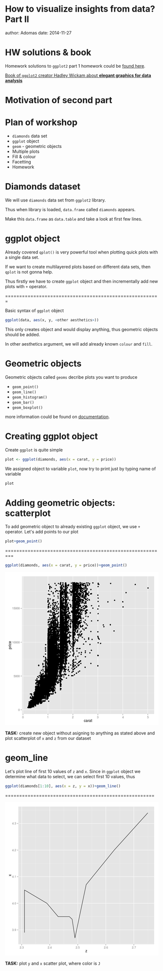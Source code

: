 How to visualize insights from data? Part II
========================================================
author: Adomas
date: 2014-11-27

HW solutions & book
========================================================

Homework solutions to `ggplot2` part 1 homework could be [found here](https://github.com/adomasb/pres-ggplot2-part1/blob/gh-pages/solutions.R). 

[Book of `ggplot2` creator Hadley Wickam about **elegant graphics for data analysis**](http://www.bioinformaticslaboratory.nl/twikidata/pub/Education/ComputinginR/ggplot2-book.pdf)


Motivation of second part
========================================================

Plan of workshop
========================================================

- `diamonds` data set
- `ggplot` object
- `geom` - geometric objects
- Multiple plots
- Fill & colour
- Facetting
- Homework

Diamonds dataset
=======================================================

We will use `diamonds` data set from `ggplot2` library.

Thus when library is loaded, `data.frame` called `diamonds` appears.

Make this `data.frame` as `data.table` and take a look at first few lines.




ggplot object
========================================================

Already covered `qplot()` is very powerful tool when plotting quick plots with a single data set. 

If we want to create multilayered plots based on different data sets, then `qplot` is not gonna help.

Thus firstly we have to create `ggplot` object and then incrementally add new plots with `+` operator.

=======================================================

Basic syntax of `ggplot` object 


```r
ggplot(data, aes(x, y, <other aesthetics>))
```

This only creates object and would display anything, thus geometric objects should be added.

In other aesthetics argument, we will add already known `colour` and `fill`.

Geometric objects
=======================================================

Geometric objects called `geoms` decribe plots you want to produce

- `geom_point()`
- `geom_line()`
- `geom_histogram()`
- `geom_bar()`
- `geom_boxplot()`

more information could be found on [documentation](http://docs.ggplot2.org/current/).

Creating ggplot object
======================================================

Create `ggplot` is quite simple


```r
plot <- ggplot(diamonds, aes(x = carat, y = price))
```

We assigned object to variable `plot`, now try to print just by typing name of variable


```r
plot
```

Adding geometric objects: scatterplot
========================================================

To add geometric object to already existing `ggplot` object, we use `+` operator. Let's add points to our plot


```r
plot+geom_point()
```

=========================================================


```r
ggplot(diamonds, aes(x = carat, y = price))+geom_point()
```

![plot of chunk unnamed-chunk-6](index-figure/unnamed-chunk-6-1.png) 

**TASK:** create new object without asigning to anything as stated above and plot scatterplot of `x` and `z` from our dataset

geom_line
=========================================================

Let's plot line of first 10 values of `z` and `x`. Since in `ggplot` object we determine what data to select, we can select first 10 values, thus


```r
ggplot(diamonds[1:10], aes(x = z, y = x))+geom_line()
```

=====================================================

![plot of chunk unnamed-chunk-8](index-figure/unnamed-chunk-8-1.png) 

**TASK:** plot `y` and `x` scatter plot, where color is `J`








